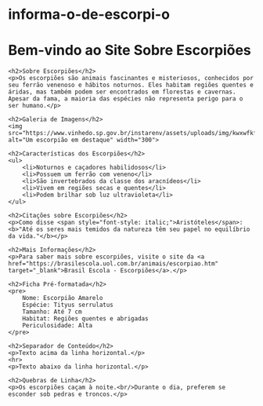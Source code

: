# informa-o-de-escorpi-o
<!DOCTYPE html>
<html lang="pt-BR">
<head>
    <meta charset="UTF-8">
    <meta name="viewport" content="width=device-width, initial-scale=1.0">
    <title>Site Sobre Escorpiões</title>
</head>
<body>
    <h1>Bem-vindo ao Site Sobre Escorpiões</h1>

    <h2>Sobre Escorpiões</h2>
    <p>Os escorpiões são animais fascinantes e misteriosos, conhecidos por seu ferrão venenoso e hábitos noturnos. Eles habitam regiões quentes e áridas, mas também podem ser encontrados em florestas e cavernas. Apesar da fama, a maioria das espécies não representa perigo para o ser humano.</p>

    <h2>Galeria de Imagens</h2>
    <img src="https://www.vinhedo.sp.gov.br/instarenv/assets/uploads/img/kwxwfkfh.jpg" alt="Um escorpião em destaque" width="300">

    <h2>Características dos Escorpiões</h2>
    <ul>
        <li>Noturnos e caçadores habilidosos</li>
        <li>Possuem um ferrão com veneno</li>
        <li>São invertebrados da classe dos aracnídeos</li>
        <li>Vivem em regiões secas e quentes</li>
        <li>Podem brilhar sob luz ultravioleta</li>
    </ul>

    <h2>Citações sobre Escorpiões</h2>
    <p>Como disse <span style="font-style: italic;">Aristóteles</span>: <b>"Até os seres mais temidos da natureza têm seu papel no equilíbrio da vida."</b></p>

    <h2>Mais Informações</h2>
    <p>Para saber mais sobre escorpiões, visite o site da <a href="https://brasilescola.uol.com.br/animais/escorpiao.htm" target="_blank">Brasil Escola - Escorpiões</a>.</p>

    <h2>Ficha Pré-formatada</h2>
    <pre>
        Nome: Escorpião Amarelo
        Espécie: Tityus serrulatus
        Tamanho: Até 7 cm
        Habitat: Regiões quentes e abrigadas
        Periculosidade: Alta
    </pre>

    <h2>Separador de Conteúdo</h2>
    <p>Texto acima da linha horizontal.</p>
    <hr>
    <p>Texto abaixo da linha horizontal.</p>

    <h2>Quebras de Linha</h2>
    <p>Os escorpiões caçam à noite.<br/>Durante o dia, preferem se esconder sob pedras e troncos.</p>
</body>
</html>
